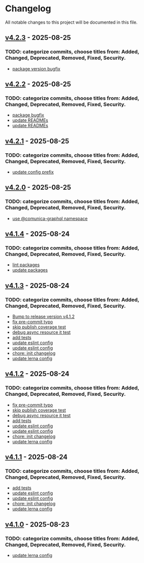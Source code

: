 # Changelog
All notable changes to this project will be documented in this file.

<a name="v4.2.3"></a>
## [v4.2.3](https://github.com/ponachte/comunica-feature-graphql/compare/v4.2.2...v4.2.3) - 2025-08-25

### TODO: categorize commits, choose titles from: Added, Changed, Deprecated, Removed, Fixed, Security.
* [package version bugfix](https://github.com/ponachte/comunica-feature-graphql/commit/8d8743dd18f4177b8b11384962c87e5c4f5af804)

<a name="v4.2.2"></a>
## [v4.2.2](https://github.com/ponachte/comunica-feature-graphql/compare/v4.2.1...v4.2.2) - 2025-08-25

### TODO: categorize commits, choose titles from: Added, Changed, Deprecated, Removed, Fixed, Security.
* [package bugfix](https://github.com/ponachte/comunica-feature-graphql/commit/d8fe320152275fbc31f2fa0c3ec523b75d961d48)
* [update READMEs](https://github.com/ponachte/comunica-feature-graphql/commit/986ec5bfe34d9498a70ba783190b8123e7219f29)
* [update READMEs](https://github.com/ponachte/comunica-feature-graphql/commit/1b00d82f637ad04346e7a48e23c7a8fad93b830d)

<a name="v4.2.1"></a>
## [v4.2.1](https://github.com/ponachte/comunica-feature-graphql/compare/v4.2.0...v4.2.1) - 2025-08-25

### TODO: categorize commits, choose titles from: Added, Changed, Deprecated, Removed, Fixed, Security.
* [update config prefix](https://github.com/ponachte/comunica-feature-graphql/commit/d19484123f342e1519cc4d0a9c39e4ac4d9a7b0f)

<a name="v4.2.0"></a>
## [v4.2.0](https://github.com/ponachte/comunica-feature-graphql/compare/v4.1.4...v4.2.0) - 2025-08-25

### TODO: categorize commits, choose titles from: Added, Changed, Deprecated, Removed, Fixed, Security.
* [use @comunica-graphql namespace](https://github.com/ponachte/comunica-feature-graphql/commit/a3e1260b6dbfd24145667ad284db32cf22aba0b6)

<a name="v4.1.4"></a>
## [v4.1.4](https://github.com/ponachte/comunica-feature-graphql/compare/v4.1.3...v4.1.4) - 2025-08-24

### TODO: categorize commits, choose titles from: Added, Changed, Deprecated, Removed, Fixed, Security.
* [lint packages](https://github.com/ponachte/comunica-feature-graphql/commit/c68cebfc42a9df7e97e4b1aabf650071fcbdf823)
* [update packages](https://github.com/ponachte/comunica-feature-graphql/commit/ca6cad8b5c0c4ec8108cc833820b7846a995c830)

<a name="v4.1.3"></a>
## [v4.1.3](https://github.com/ponachte/comunica-feature-graphql/compare/v4.1.0...v4.1.3) - 2025-08-24

### TODO: categorize commits, choose titles from: Added, Changed, Deprecated, Removed, Fixed, Security.
* [Bump to release version v4.1.2](https://github.com/ponachte/comunica-feature-graphql/commit/e05ac4cc763a268eec36d26e2651991a31a4498c)
* [fix pre-commit typo](https://github.com/ponachte/comunica-feature-graphql/commit/e1a0fbd07d753f887db6417ad1003e75e4fb1f3b)
* [skip publish coverage test](https://github.com/ponachte/comunica-feature-graphql/commit/19c36aa028189f6c4819a1f80871b082ece80f0b)
* [debug async resource it test](https://github.com/ponachte/comunica-feature-graphql/commit/58a7cbabe39e79e7b047fe0056fbb82b2dd9434c)
* [add tests](https://github.com/ponachte/comunica-feature-graphql/commit/ce55593bcd2ddc9862d4cd64bc423ac263b1410d)
* [update eslint config](https://github.com/ponachte/comunica-feature-graphql/commit/fe38e1090abc94ccadbef1aba5a45090f09777be)
* [update eslint config](https://github.com/ponachte/comunica-feature-graphql/commit/53a0b3bcf4113eb3a8ff8ce21c394076082d8bfd)
* [chore: init changelog](https://github.com/ponachte/comunica-feature-graphql/commit/66739605014938b63070d93a3d0883a69b7490c6)
* [update lerna config](https://github.com/ponachte/comunica-feature-graphql/commit/95eac19a7edddcdf39405614bed2919976ea132b)

<a name="v4.1.2"></a>
## [v4.1.2](https://github.com/ponachte/comunica-feature-graphql/compare/v4.1.0...v4.1.2) - 2025-08-24

### TODO: categorize commits, choose titles from: Added, Changed, Deprecated, Removed, Fixed, Security.
* [fix pre-commit typo](https://github.com/ponachte/comunica-feature-graphql/commit/e1a0fbd07d753f887db6417ad1003e75e4fb1f3b)
* [skip publish coverage test](https://github.com/ponachte/comunica-feature-graphql/commit/19c36aa028189f6c4819a1f80871b082ece80f0b)
* [debug async resource it test](https://github.com/ponachte/comunica-feature-graphql/commit/58a7cbabe39e79e7b047fe0056fbb82b2dd9434c)
* [add tests](https://github.com/ponachte/comunica-feature-graphql/commit/ce55593bcd2ddc9862d4cd64bc423ac263b1410d)
* [update eslint config](https://github.com/ponachte/comunica-feature-graphql/commit/fe38e1090abc94ccadbef1aba5a45090f09777be)
* [update eslint config](https://github.com/ponachte/comunica-feature-graphql/commit/53a0b3bcf4113eb3a8ff8ce21c394076082d8bfd)
* [chore: init changelog](https://github.com/ponachte/comunica-feature-graphql/commit/66739605014938b63070d93a3d0883a69b7490c6)
* [update lerna config](https://github.com/ponachte/comunica-feature-graphql/commit/95eac19a7edddcdf39405614bed2919976ea132b)

<a name="v4.1.1"></a>
## [v4.1.1](https://github.com/ponachte/comunica-feature-graphql/compare/v4.1.0...v4.1.1) - 2025-08-24

### TODO: categorize commits, choose titles from: Added, Changed, Deprecated, Removed, Fixed, Security.
* [add tests](https://github.com/ponachte/comunica-feature-graphql/commit/ce55593bcd2ddc9862d4cd64bc423ac263b1410d)
* [update eslint config](https://github.com/ponachte/comunica-feature-graphql/commit/fe38e1090abc94ccadbef1aba5a45090f09777be)
* [update eslint config](https://github.com/ponachte/comunica-feature-graphql/commit/53a0b3bcf4113eb3a8ff8ce21c394076082d8bfd)
* [chore: init changelog](https://github.com/ponachte/comunica-feature-graphql/commit/66739605014938b63070d93a3d0883a69b7490c6)
* [update lerna config](https://github.com/ponachte/comunica-feature-graphql/commit/95eac19a7edddcdf39405614bed2919976ea132b)

<a name="v4.1.0"></a>
## [v4.1.0](https://github.com/ponachte/comunica-feature-graphql/compare/v4.1.0...v4.1.0) - 2025-08-23

### TODO: categorize commits, choose titles from: Added, Changed, Deprecated, Removed, Fixed, Security.
* [update lerna config](https://github.com/ponachte/comunica-feature-graphql/commit/95eac19a7edddcdf39405614bed2919976ea132b)
